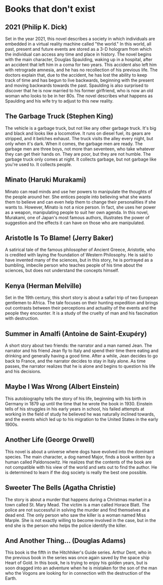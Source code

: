 # Books that don't exist

## 2021 (Philip K. Dick)

Set in the year 2021, this novel describes a society in which individuals are embedded in a virtual reality machine called "the world." In this world, all past, present and future events are stored as a 3-D hologram from which the individual can access any time and place in history. The novel begins with the main character, Douglas Spaulding, waking up in a hospital, after an accident that left him in a coma for two years. This accident also left him with retrograde amnesia, and he has no recollection of his previous life. The doctors explain that, due to the accident, he has lost the ability to keep track of time and has begun to live backwards, beginning with the present and moving backwards towards the past. Spaulding is also surprised to discover that he is now married to his former girlfriend, who is now an old woman who looks to be in her 80s. The novel describes what happens as Spaulding and his wife try to adjust to this new reality.

## The Garbage Truck (Stephen King)

The vehicle is a garbage truck, but not like any other garbage truck. It's big and black and looks like a locomotive. It runs on diesel fuel, its gears are stripped, and it belches exhaust. The truck visits the alley every night, but only when it's dark. When it comes, the garbage men are ready. The garbage men are three boys, not more than seventeen, who take whatever they can get their hands on. They are poor, but they are not humble. The garbage truck only comes at night. It collects garbage, but not garbage like you're used to. It collects people.

## Minato (Haruki Murakami)

Minato can read minds and use her powers to manipulate the thoughts of the people around her. She entices people into believing what she wants them to believe and can even help them to change their personalities if she wants to. However, Minato is not a nice person. In fact, she uses her power as a weapon, manipulating people to suit her own agenda. In this novel, Murakami, one of Japan's most famous authors, illustrates the power of suggestion and the effects it can have on those who are manipulated.

## Aristotle Is To Blame! (Jerry Baker)
A satirical tale of the famous philosopher of Ancient Greece, Aristotle, who is credited with laying the foundation of Western Philosophy. He is said to have invented many of the sciences, but in this story, he is portrayed as a bumbling,  imbecile person who teaches people of his time about the sciences, but does not understand the concepts himself.

## Kenya (Herman Melville)

Set in the 19th century, this short story is about a safari trip of two European gentlemen to Africa. The tale focuses on their hunting expedition and brings out contrasts between their perceptions and actuality of the events and the people they encounter. It is a study of the cruelty of man and his fascination with destruction.

## Summer in Amalfi (Antoine de Saint-Exupéry)

A short story about two friends: the narrator and a man named Jean. The narrator and his friend Jean fly to Italy and spend their time there eating and drinking and generally having a good time. After a while, Jean decides to go back to France, and the narrator decides to stay in Italy alone. As time passes, the narrator realizes that he is alone and begins to question his life and his decisions.

## Maybe I Was Wrong (Albert Einstein)

This autobiography tells the story of his life, beginning with his birth in Germany in 1879 up until the time that he wrote the book in 1930. Einstein tells of his struggles in his early years in school, his failed attempts at working in the field of study he believed he was naturally inclined towards, and the events which led up to his migration to the United States in the early 1900s.

## Another Life (George Orwell)

This novel is about a universe where dogs have evolved into the dominant species. The main character, a dog named Major, finds a book written by a human called Paldonsowitz. He realizes that the contents of the book are not compatible with his view of the world and sets out to find the author. He is determined to learn if the dog society is really the best one possible.

## Sweeter The Bells (Agatha Christie)

The story is about a murder that happens during a Christmas market in a town called St. Mary Mead. The victim is a man called Horace Blatt. The police are not successful in solving the murder and find themselves at a dead end. The only person who saw the killer is a woman named Miss Marple. She is not exactly willing to become involved in the case, but in the end she is the person who helps the police identify the killer.

## And Another Thing... (Douglas Adams)

This book is the fifth in the Hitchhiker's Guide series. Arthur Dent, who in the previous book in the series was once again saved by the space ship Heart of Gold. In this book, he is trying to enjoy his golden years, but is soon dragged into an adventure when he is mistaken for the son of the man who the Vogons are looking for in connection with the destruction of the Earth.
